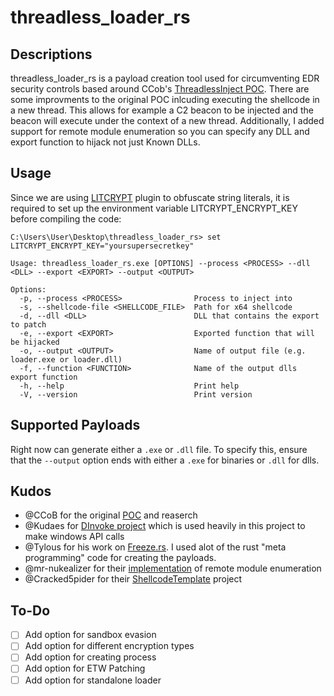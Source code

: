 # threadless_loader_rs

## Descriptions
threadless_loader_rs is a payload creation tool used for circumventing EDR security controls based around CCob's [ThreadlessInject POC](https://github.com/CCob/ThreadlessInject/). There are some improvments to the original POC inlcuding executing the shellcode in a new thread. This allows for example a C2 beacon to be injected and the beacon will execute under the context of a new thread. Additionally, I added support for remote module enumeration so you can specify any DLL and export function to hijack not just Known DLLs.

## Usage
Since we are using [LITCRYPT](https://github.com/anvie/litcrypt.rs) plugin to obfuscate string literals, it is required to set up the environment variable LITCRYPT_ENCRYPT_KEY before compiling the code:

	C:\Users\User\Desktop\threadless_loader_rs> set LITCRYPT_ENCRYPT_KEY="yoursupersecretkey"
 
~~~
Usage: threadless_loader_rs.exe [OPTIONS] --process <PROCESS> --dll <DLL> --export <EXPORT> --output <OUTPUT>

Options:
  -p, --process <PROCESS>                Process to inject into
  -s, --shellcode-file <SHELLCODE_FILE>  Path for x64 shellcode
  -d, --dll <DLL>                        DLL that contains the export to patch
  -e, --export <EXPORT>                  Exported function that will be hijacked
  -o, --output <OUTPUT>                  Name of output file (e.g. loader.exe or loader.dll)
  -f, --function <FUNCTION>              Name of the output dlls export function
  -h, --help                             Print help
  -V, --version                          Print version
~~~

## Supported Payloads

Right now can generate either a `.exe` or `.dll` file. To specify this, ensure that the `--output` option ends with either a `.exe` for binaries or `.dll` for dlls.

## Kudos

- @CCoB for the original [POC](https://github.com/CCob/ThreadlessInject/) and reaserch 
- @Kudaes for [DInvoke project](https://github.com/Kudaes/DInvoke_rs) which is used heavily in this project to make windows API calls
- @Tylous for his work on [Freeze.rs](https://github.com/Tylous/Freeze.rs). I used alot of the rust "meta programming" code for creating the payloads.
- @mr-nukealizer for their [implementation](https://www.codeproject.com/Tips/139349/Getting-the-address-of-a-function-in-a-DLL-loaded) of remote module enumeration
- @Cracked5pider for their [ShellcodeTemplate](https://github.com/Cracked5pider/ShellcodeTemplate) project

## To-Do

- [ ] Add option for sandbox evasion
- [ ] Add option for different encryption types
- [ ] Add option for creating process
- [ ] Add option for ETW Patching
- [ ] Add option for standalone loader
